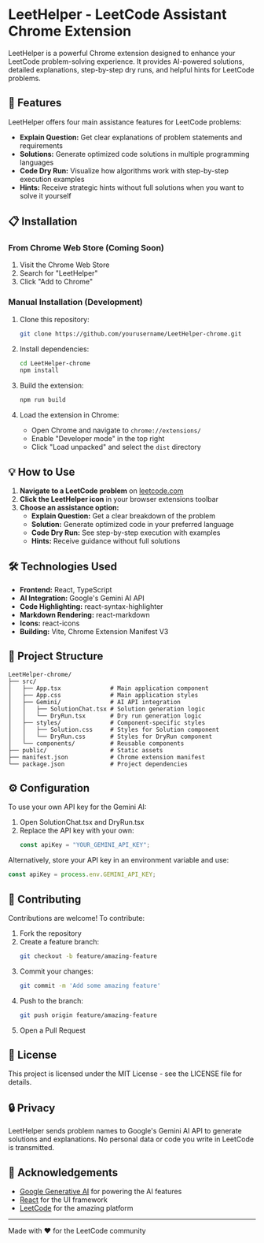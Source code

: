 # LeetHelper - LeetCode Assistant Chrome Extension

LeetHelper is a powerful Chrome extension designed to enhance your LeetCode problem-solving experience. It provides AI-powered solutions, detailed explanations, step-by-step dry runs, and helpful hints for LeetCode problems.



## 🚀 Features

LeetHelper offers four main assistance features for LeetCode problems:

- **Explain Question:** Get clear explanations of problem statements and requirements
- **Solutions:** Generate optimized code solutions in multiple programming languages
- **Code Dry Run:** Visualize how algorithms work with step-by-step execution examples  
- **Hints:** Receive strategic hints without full solutions when you want to solve it yourself

## 📋 Installation

### From Chrome Web Store (Coming Soon)
1. Visit the Chrome Web Store
2. Search for "LeetHelper"
3. Click "Add to Chrome"

### Manual Installation (Development)
1. Clone this repository:
   ```bash
   git clone https://github.com/yourusername/LeetHelper-chrome.git
   ```

2. Install dependencies:
   ```bash
   cd LeetHelper-chrome
   npm install
   ```

3. Build the extension:
   ```bash
   npm run build
   ```

4. Load the extension in Chrome:
   - Open Chrome and navigate to `chrome://extensions/`
   - Enable "Developer mode" in the top right
   - Click "Load unpacked" and select the `dist` directory

## 💡 How to Use

1. **Navigate to a LeetCode problem** on [leetcode.com](https://leetcode.com)
2. **Click the LeetHelper icon** in your browser extensions toolbar
3. **Choose an assistance option:**
   - **Explain Question:** Get a clear breakdown of the problem
   - **Solution:** Generate optimized code in your preferred language
   - **Code Dry Run:** See step-by-step execution with examples
   - **Hints:** Receive guidance without full solutions

## 🛠️ Technologies Used

- **Frontend:** React, TypeScript
- **AI Integration:** Google's Gemini AI API
- **Code Highlighting:** react-syntax-highlighter
- **Markdown Rendering:** react-markdown
- **Icons:** react-icons
- **Building:** Vite, Chrome Extension Manifest V3

## 📁 Project Structure

```
LeetHelper-chrome/
├── src/
│   ├── App.tsx              # Main application component
│   ├── App.css              # Main application styles
│   ├── Gemini/              # AI API integration
│   │   ├── SolutionChat.tsx # Solution generation logic
│   │   └── DryRun.tsx       # Dry run generation logic
│   ├── styles/              # Component-specific styles
│   │   ├── Solution.css     # Styles for Solution component
│   │   └── DryRun.css       # Styles for DryRun component
│   └── components/          # Reusable components
├── public/                  # Static assets
├── manifest.json            # Chrome extension manifest
└── package.json             # Project dependencies
```

## ⚙️ Configuration

To use your own API key for the Gemini AI:

1. Open SolutionChat.tsx and DryRun.tsx
2. Replace the API key with your own:
   ```typescript
   const apiKey = "YOUR_GEMINI_API_KEY";
   ```
   
Alternatively, store your API key in an environment variable and use:
```typescript
const apiKey = process.env.GEMINI_API_KEY;
```

## 🤝 Contributing

Contributions are welcome! To contribute:

1. Fork the repository
2. Create a feature branch:
   ```bash
   git checkout -b feature/amazing-feature
   ```
3. Commit your changes:
   ```bash
   git commit -m 'Add some amazing feature'
   ```
4. Push to the branch:
   ```bash
   git push origin feature/amazing-feature
   ```
5. Open a Pull Request

## 📄 License

This project is licensed under the MIT License - see the LICENSE file for details.

## 🔒 Privacy

LeetHelper sends problem names to Google's Gemini AI API to generate solutions and explanations. No personal data or code you write in LeetCode is transmitted.

## 🙏 Acknowledgements

- [Google Generative AI](https://ai.google.dev/) for powering the AI features
- [React](https://reactjs.org/) for the UI framework
- [LeetCode](https://leetcode.com/) for the amazing platform

---

Made with ❤️ for the LeetCode community